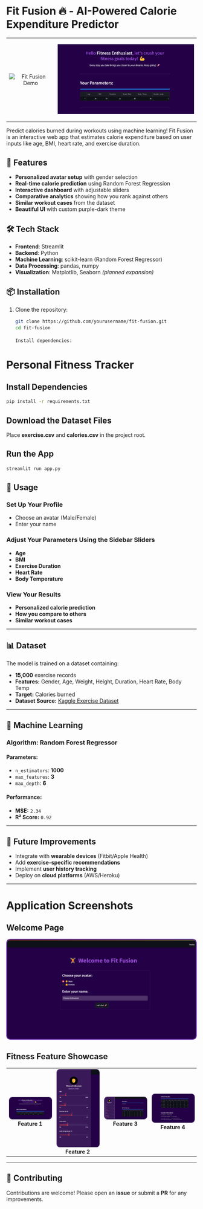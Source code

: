 # Fit Fusion 🔥 - AI-Powered Calorie Expenditure Predictor

<table>
   <tr>
      <td>
<p align="center">
  <img src="https://github.com/user-attachments/assets/ed7f6727-3115-4be8-95fe-2393abb98889" alt="Fit Fusion Demo" width="400">
</p> </td>
      <td>
<p align="center">
  <img src="welcome-page2.png" alt="Fit Fusion Demo" width="400">
</p>
      </td>
   </tr>
</table>


Predict calories burned during workouts using machine learning! Fit Fusion is an interactive web app that estimates calorie expenditure based on user inputs like age, BMI, heart rate, and exercise duration.

## 🌟 Features

- **Personalized avatar setup** with gender selection
- **Real-time calorie prediction** using Random Forest Regression
- **Interactive dashboard** with adjustable sliders
- **Comparative analytics** showing how you rank against others
- **Similar workout cases** from the dataset
- **Beautiful UI** with custom purple-dark theme

## 🛠️ Tech Stack

- **Frontend**: Streamlit
- **Backend**: Python
- **Machine Learning**: scikit-learn (Random Forest Regressor)
- **Data Processing**: pandas, numpy
- **Visualization**: Matplotlib, Seaborn *(planned expansion)*

## 📦 Installation

1. Clone the repository:
   ```bash
   git clone https://github.com/yourusername/fit-fusion.git
   cd fit-fusion

   Install dependencies:
# Personal Fitness Tracker  

## Install Dependencies  

```bash
pip install -r requirements.txt
```

## Download the Dataset Files  

Place **exercise.csv** and **calories.csv** in the project root.  

## Run the App  

```bash
streamlit run app.py
```

## 🚀 Usage  

### Set Up Your Profile  

- Choose an avatar (Male/Female)  
- Enter your name  

### Adjust Your Parameters Using the Sidebar Sliders  

- **Age**  
- **BMI**  
- **Exercise Duration**  
- **Heart Rate**  
- **Body Temperature**  

### View Your Results  

- **Personalized calorie prediction**  
- **How you compare to others**  
- **Similar workout cases**  

---

## 📊 Dataset  

The model is trained on a dataset containing:  

- **15,000** exercise records  
- **Features:** Gender, Age, Weight, Height, Duration, Heart Rate, Body Temp  
- **Target:** Calories burned  
- **Dataset Source:** [Kaggle Exercise Dataset](#)  

---

## 🤖 Machine Learning  

### **Algorithm:** Random Forest Regressor  

#### **Parameters:**  
- `n_estimators`: **1000**  
- `max_features`: **3**  
- `max_depth`: **6**  

#### **Performance:**  
- **MSE:** `2.34`  
- **R² Score:** `0.92`  

---

## 📝 Future Improvements  

- Integrate with **wearable devices** (Fitbit/Apple Health)  
- Add **exercise-specific recommendations**  
- Implement **user history tracking**  
- Deploy on **cloud platforms** (AWS/Heroku)  

---

# Application Screenshots

## Welcome Page
<p align="center">
  <img src="welcome-page.png" width="500" style="border: 2px solid #5A189A; border-radius: 10px;" alt="Fit Fusion Welcome Screen">
</p>

## Fitness Feature Showcase

<table align="center">
  <tr>
    <td align="center">
      <img src="welcome-page2.png" width="250" style="border: 1px solid #391958; border-radius: 8px;" alt="Feature 1">
      <br><strong>Feature 1</strong>
    </td>
    <td align="center">
      <img src="usser-parameters.png" width="250" style="border: 1px solid #391958; border-radius: 8px;" alt="Feature 2">
      <br><strong>Feature 2</strong>
    </td>
    <td align="center">
      <img src="prediction-result.png" width="250" style="border: 1px solid #391958; border-radius: 8px;" alt="Feature 3">
      <br><strong>Feature 3</strong>
    </td>
    <td align="center">
      <img src="comparative.png" width="250" style="border: 1px solid #391958; border-radius: 8px;" alt="Feature 4">
      <br><strong>Feature 4</strong>
    </td>
  </tr>
</table>

---

## 🤝 Contributing  

Contributions are welcome! Please open an **issue** or submit a **PR** for any improvements.  
